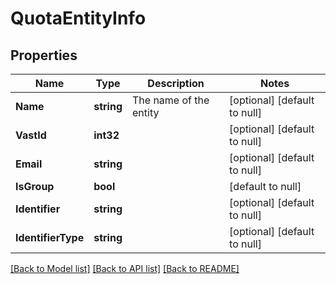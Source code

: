 # QuotaEntityInfo

## Properties
Name | Type | Description | Notes
------------ | ------------- | ------------- | -------------
**Name** | **string** | The name of the entity | [optional] [default to null]
**VastId** | **int32** |  | [optional] [default to null]
**Email** | **string** |  | [optional] [default to null]
**IsGroup** | **bool** |  | [default to null]
**Identifier** | **string** |  | [optional] [default to null]
**IdentifierType** | **string** |  | [optional] [default to null]

[[Back to Model list]](../README.md#documentation-for-models) [[Back to API list]](../README.md#documentation-for-api-endpoints) [[Back to README]](../README.md)

